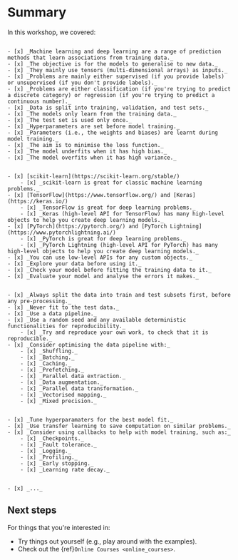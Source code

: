 # Summary

In this workshop, we covered:

```{admonition} 1. Understand the fundamentals of machine learning and deep learning.

- [x] _Machine learning and deep learning are a range of prediction methods that learn associations from training data._
- [x] _The objective is for the models to generalise to new data._
- [x] _They mainly use tensors (multi-dimensional arrays) as inputs._
- [x] _Problems are mainly either supervised (if you provide labels) or unsupervised (if you don't provide labels)._
- [x] _Problems are either classification (if you're trying to predict a discrete category) or regression (if you're trying to predict a continuous number)._
- [x] _Data is split into training, validation, and test sets._
- [x] _The models only learn from the training data._
- [x] _The test set is used only once._
- [x] _Hyperparameters are set before model training._
- [x] _Parameters (i.e., the weights and biases) are learnt during model training._
- [x] _The aim is to minimise the loss function._
- [x] _The model underfits when it has high bias._
- [x] _The model overfits when it has high variance._

```


```{admonition} 2. Know how to use key tools, including:

- [x] [scikit-learn](https://scikit-learn.org/stable/)
    - [x] _scikit-learn is great for classic machine learning problems._
- [x] [TensorFlow](https://www.tensorflow.org/) and [Keras](https://keras.io/)
    - [x] _TensorFlow is great for deep learning problems._
    - [x] _Keras (high-level API for TensorFlow) has many high-level objects to help you create deep learning models._
- [x] [PyTorch](https://pytorch.org/) and [PyTorch Lightning](https://www.pytorchlightning.ai/)
    - [x] _PyTorch is great for deep learning problems._
    - [x] _PyTorch Lightning (high-level API for PyTorch) has many high-level objects to help you create deep learning models._
- [x] _You can use low-level APIs for any custom objects._
- [x] _Explore your data before using it._
- [x] _Check your model before fitting the training data to it._
- [x] _Evaluate your model and analyse the errors it makes._    

```


```{admonition} 3. Be aware of good practices for data, such as pipelines and modules.

- [x] _Always split the data into train and test subsets first, before any pre-processing._
- [x] _Never fit to the test data._
- [x] _Use a data pipeline._
- [x] _Use a random seed and any available deterministic functionalities for reproducibility._
    - [x] _Try and reproduce your own work, to check that it is reproducible._
- [x] _Consider optimising the data pipeline with:_
    - [x] _Shuffling._
    - [x] _Batching._
    - [x] _Caching._
    - [x] _Prefetching._
    - [x] _Parallel data extraction._
    - [x] _Data augmentation._
    - [x] _Parallel data transformation._
    - [x] _Vectorised mapping._
    - [x] _Mixed precision._

```


```{admonition} 4. Be aware of good practices for models, such as hyperparameter tuning, transfer learning, and callbacks.

- [x] _Tune hyperparamaters for the best model fit._
- [x] _Use transfer learning to save computation on similar problems._
- [x] _Consider using callbacks to help with model training, such as:_
    - [x] _Checkpoints._
    - [x] _Fault tolerance._
    - [x] _Logging._
    - [x] _Profiling._
    - [x] _Early stopping._
    - [x] _Learning rate decay._

```

```{admonition} 5. Be able to undertake distributed training.

- [x] _..._

```


## Next steps

For things that you're interested in:

- Try things out yourself (e.g., play around with the examples).
- Check out the {ref}`Online Courses <online_courses>`.
